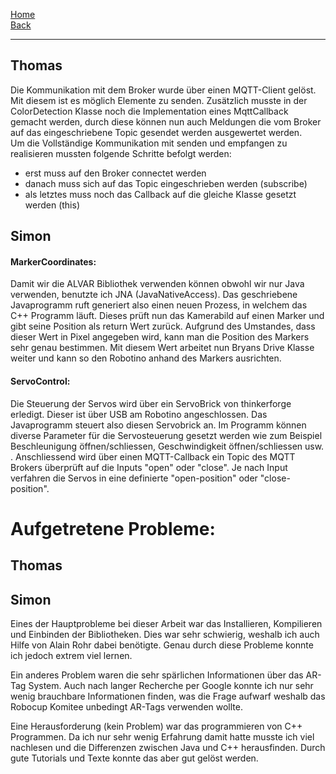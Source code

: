 [Home](home)   
[Back](DokuSolidus)    

----------

## Thomas

Die Kommunikation mit dem Broker wurde über einen MQTT-Client gelöst. Mit diesem ist es möglich Elemente zu senden. Zusätzlich musste in der ColorDetection Klasse noch die Implementation eines MqttCallback gemacht werden, durch diese können nun auch Meldungen die vom Broker auf das eingeschriebene Topic gesendet werden ausgewertet werden.  
Um die Vollständige Kommunikation mit senden und empfangen zu realisieren mussten folgende Schritte befolgt werden:
- erst muss auf den Broker connectet werden  
- danach muss sich auf das Topic eingeschrieben werden (subscribe)  
- als letztes muss noch das Callback auf die gleiche Klasse gesetzt werden (this)


##  Simon

####  MarkerCoordinates:

Damit wir die ALVAR Bibliothek verwenden können obwohl wir nur Java verwenden, benutzte ich JNA (JavaNativeAccess). Das geschriebene Javaprogramm ruft generiert also einen neuen Prozess, in welchem das C++ Programm läuft. Dieses prüft nun das Kamerabild auf einen Marker und gibt seine Position als return Wert zurück. Aufgrund des Umstandes, dass dieser Wert in Pixel angegeben wird, kann man die Position des Markers sehr genau bestimmen. Mit diesem Wert arbeitet nun Bryans Drive Klasse weiter und kann so den Robotino anhand des Markers ausrichten. 


####  ServoControl:

Die Steuerung der Servos wird über ein ServoBrick von thinkerforge erledigt. Dieser ist über USB am Robotino angeschlossen. Das Javaprogramm steuert also diesen Servobrick an. Im Programm können diverse Parameter für die Servosteuerung gesetzt werden wie zum Beispiel Beschleunigung öffnen/schliessen, Geschwindigkeit öffnen/schliessen usw. . Anschliessend wird über einen MQTT-Callback ein Topic des MQTT Brokers überprüft auf die Inputs "open" oder "close". Je nach Input verfahren die Servos in eine definierte "open-position" oder "close-position". 


#  Aufgetretene Probleme:

##  Thomas


##  Simon

Eines der Hauptprobleme bei dieser Arbeit war das Installieren, Kompilieren und Einbinden der Bibliotheken. Dies war sehr schwierig, weshalb ich auch Hilfe von Alain Rohr dabei benötigte. Genau durch diese Probleme konnte ich jedoch extrem viel lernen.

Ein anderes Problem waren die sehr spärlichen Informationen über das AR-Tag System. Auch nach langer Recherche per Google konnte ich nur sehr wenig brauchbare Informationen finden, was die Frage aufwarf weshalb das Robocup Komitee unbedingt AR-Tags verwenden wollte. 

Eine Herausforderung (kein Problem) war das programmieren von C++ Programmen. Da ich nur sehr wenig Erfahrung damit hatte musste ich viel nachlesen und die Differenzen zwischen Java und C++ herausfinden. Durch gute Tutorials und Texte konnte das aber gut gelöst werden.